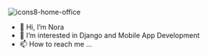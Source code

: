 ![icons8-home-office](https://user-images.githubusercontent.com/25420200/149000182-77d3d2f5-7e47-4fc8-8b03-0786be4e7dbb.gif)

- 👋 Hi, I’m Nora
- 👀 I’m interested in Django and Mobile App Development
- 📫 How to reach me ...

